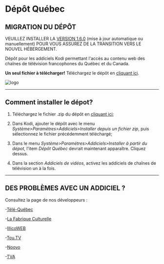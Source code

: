 

# Dépôt Québec

## MIGRATION DU DÉPÔT

VEUILLEZ INSTALLER LA [VERSION 1.6.0](https://github.com/dualB/DepotQuebec/blob/master/repository.depot.quebec/repository.depot.quebec-1.6.0.zip?raw=true) (mise à jour automatique ou manuellement) POUR VOUS ASSUREZ DE LA TRANSITION VERS LE NOUVEL HÉBERGEMENT.

Dépôt pour les addiciels Kodi permettant l'accès au contenu web des chaînes de télévision francophones du Québec et du Canada.


__Un seul fichier à télécharger!__ 
Téléchargez le dépôt en [cliquant ici](https://github.com/dualB/DepotQuebec/blob/master/repository.depot.quebec/repository.depot.quebec-1.6.0.zip?raw=true).

![logo](https://github.com/dualB/DepotQuebec/blob/master/repository.depot.quebec/icon.png)

-------------------------------
  Comment installer le dépot?
-------------------------------

1. Téléchargez le fichier .zip du dépôt en [cliquant ici](https://github.com/dualB/DepotQuebec/blob/master/repository.depot.quebec/repository.depot.quebec-1.0.0.zip?raw=true);

2. Dans Kodi, ajouter le dépôt avec le menu *Système>Paramètres>Addiciels>Installer depuis un fichier zip*, puis sélectionnez le fichier précédemment téléchargé;

3. Dans le menu *Système>Paramètres>Addiciels>Installer à partir du dépot*, l'item *Dépôt Québec* devrait maintenant apparaître. Cliquez dessus.

4. Dans la section *Addiciels de vidéos*, activez les addiciels de chaînes de télévision un à la fois.

-------------------------------
DES PROBLÈMES AVEC UN ADDICIEL ?
-------------------------------

Consultez la page de nos développeurs :

-[Télé-Québec](https://github.com/dualB/plugin.video.telequebec)

-[La Fabrique Culturelle](https://github.com/dualB/plugin.video.fabriqueculturelle)

-[IllicoWEB](https://github.com/marseneault/xbmc-illicowebtv)

-[Tou.TV](https://github.com/anisite/plugin.infologique.tou.tv)

-[Noovo](https://github.com/anisite/plugin.video.vtele)

-[TVA](https://github.com/anisite/plugin.infologique.TVAgo/)
